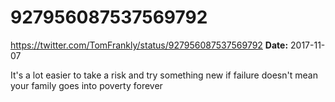 # 927956087537569792
https://twitter.com/TomFrankly/status/927956087537569792
**Date:** 2017-11-07

It's a lot easier to take a risk and try something new if failure doesn't mean your family goes into poverty forever
